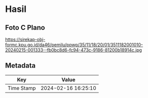 # Hasil

## Foto C Plano

https://sirekap-obj-formc.kpu.go.id/da46/pemilu/ppwp/35/11/18/20/01/3511182001010-20240215-001333--fb0bc8d6-fc94-473c-9186-81200b18914c.jpg


## Metadata

| Key        | Value               |
| ---------- | ------------------- |
| Time Stamp | 2024-02-16 16:25:10 |



